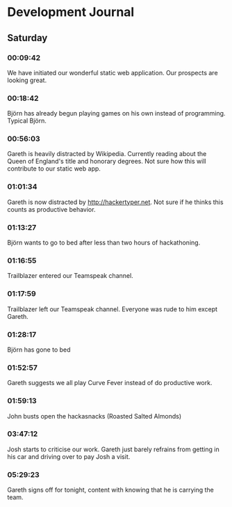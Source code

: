 # Development Journal

## Saturday

### 00:09:42
We have initiated our wonderful static web application. Our prospects are looking great.

### 00:18:42
Björn has already begun playing games on his own instead of programming. Typical Björn.

### 00:56:03
Gareth is heavily distracted by Wikipedia. Currently reading about the Queen of England's title and honorary degrees. Not sure how this will contribute to our static web app.

### 01:01:34
Gareth is now distracted by http://hackertyper.net. Not sure if he thinks this counts as productive behavior.

### 01:13:27
Björn wants to go to bed after less than two hours of hackathoning.

### 01:16:55
Trailblazer entered our Teamspeak channel.

### 01:17:59
Trailblazer left our Teamspeak channel. Everyone was rude to him except Gareth.

### 01:28:17
Björn has gone to bed

### 01:52:57
Gareth suggests we all play Curve Fever instead of do productive work.

### 01:59:13
John busts open the hackasnacks (Roasted Salted Almonds)

### 03:47:12
Josh starts to criticise our work. Gareth just barely refrains from getting in his car and driving over to pay Josh a visit.

### 05:29:23
Gareth signs off for tonight, content with knowing that he is carrying the team.
